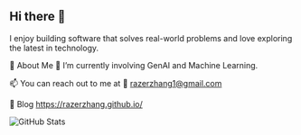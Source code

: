 ## Hi there 👋

 I enjoy building software that solves real-world problems and love exploring the latest in technology.

 🚀 About Me
🔭 I’m currently involving GenAI and Machine Learning.

📫 You can reach out to me at 📧 razerzhang1@gmail.com 

📖 Blog https://razerzhang.github.io/

![GitHub Stats](https://github-readme-stats.vercel.app/api?username=razerzhang&show_icons=true&hide_border=true&theme=tokyonight)

<!--
**razerzhang/razerzhang** is a ✨ _special_ ✨ repository because its `README.md` (this file) appears on your GitHub profile.

Here are some ideas to get you started:

- 🔭 I’m currently working on ...
- 🌱 I’m currently learning ...
- 👯 I’m looking to collaborate on ...
- 🤔 I’m looking for help with ...
- 💬 Ask me about ...
- 📫 How to reach me: ...
- 😄 Pronouns: ...
- ⚡ Fun fact: ...
-->
